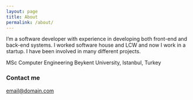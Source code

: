 ```yaml
---
layout: page
title: About
permalink: /about/
---
```


I’m a software developer with experience in developing both front-end and back-end systems.
I worked software house and LCW and now I work in a startup. I have been involved in many different projects.

MSc Computer Engineering Beykent University, Istanbul, Turkey

### Contact me

[email@domain.com](mailto:ergin366@hotmail.com)
